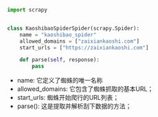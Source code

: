 
```python
import scrapy


class KaoshibaoSpiderSpider(scrapy.Spider):
    name = "kaoshibao_spider"
    allowed_domains = ["zaixiankaoshi.com"]
    start_urls = ["https://zaixiankaoshi.com"]

    def parse(self, response):
        pass
```

- name: 它定义了蜘蛛的唯一名称
- allowed_domains: 它包含了蜘蛛抓取的基本URL；
- start_urls: 蜘蛛开始爬行的URL列表；
- parse(): 这是提取并解析刮下数据的方法；